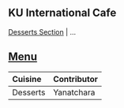 ## KU International Cafe

[Desserts Section](#Desserts) | ...

## [Menu](menu.md)

| Cuisine  | Contributor |
|:---------|-------------|
| Desserts | Yanatchara  |
